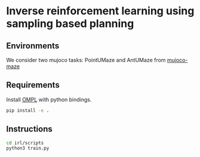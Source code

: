 # Inverse reinforcement learning using sampling based planning

## Environments
We consider two mujoco tasks: PointUMaze and AntUMaze from [mujoco-maze](https://github.com/kngwyu/mujoco-maze)

## Requirements
Install [OMPL](https://ompl.kavrakilab.org/) with python bindings.
```bash
pip install -e .
```

## Instructions
```bash
cd irl/scripts
python3 train.py
```
